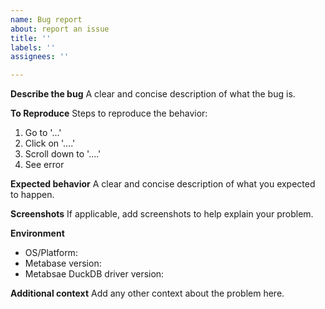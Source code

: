 ```yaml
---
name: Bug report
about: report an issue
title: ''
labels: ''
assignees: ''

---
```


**Describe the bug**
A clear and concise description of what the bug is.

**To Reproduce**
Steps to reproduce the behavior:
1. Go to '...'
2. Click on '....'
3. Scroll down to '....'
4. See error

**Expected behavior**
A clear and concise description of what you expected to happen.

**Screenshots**
If applicable, add screenshots to help explain your problem.

**Environment**
 - OS/Platform:
 - Metabase version:
 - Metabsae DuckDB driver version:

**Additional context**
Add any other context about the problem here.
